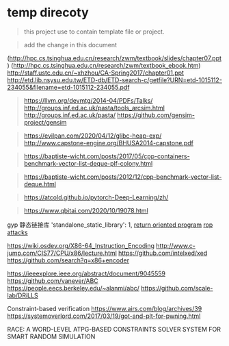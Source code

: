 # temp direcoty

> this project use to contain template file or project.

> add the change in this document

(http://hpc.cs.tsinghua.edu.cn/research/zwm/textbook/slides/chapter07.ppt)
(http://hpc.cs.tsinghua.edu.cn/research/zwm/textbook_ebook.htm)
http://staff.ustc.edu.cn/~xhzhou/CA-Spring2017/chapter01.ppt
http://etd.lib.nsysu.edu.tw/ETD-db/ETD-search-c/getfile?URN=etd-1015112-234055&filename=etd-1015112-234055.pdf

> https://llvm.org/devmtg/2014-04/PDFs/Talks/
> http://groups.inf.ed.ac.uk/pasta/tools_arcsim.html
> http://groups.inf.ed.ac.uk/pasta/
> https://github.com/gensim-project/gensim

> https://evilpan.com/2020/04/12/glibc-heap-exp/
> http://www.capstone-engine.org/BHUSA2014-capstone.pdf

> https://baptiste-wicht.com/posts/2017/05/cpp-containers-benchmark-vector-list-deque-plf-colony.html

> https://baptiste-wicht.com/posts/2012/12/cpp-benchmark-vector-list-deque.html

>https://atcold.github.io/pytorch-Deep-Learning/zh/

> https://www.qbitai.com/2020/10/19078.html

gyp 静态链接库
'standalone_static_library': 1,
[return oriented program](https://ctf101.org/binary-exploitation/return-oriented-programming/)
[rop attacks](https://resources.infosecinstitute.com/return-oriented-programming-rop-attacks/#gref)

https://wiki.osdev.org/X86-64_Instruction_Encoding
http://www.c-jump.com/CIS77/CPU/x86/lecture.html
https://github.com/intelxed/xed
https://github.com/search?q=x86+encoder

https://ieeexplore.ieee.org/abstract/document/9045559
https://github.com/vanever/ABC
https://people.eecs.berkeley.edu/~alanmi/abc/
https://github.com/scale-lab/DRiLLS

Constraint-based verification
https://www.airs.com/blog/archives/39
https://systemoverlord.com/2017/03/19/got-and-plt-for-pwning.html

RACE: A WORD-LEVEL ATPG-BASED CONSTRAINTS SOLVER SYSTEM
FOR SMART RANDOM SIMULATION

